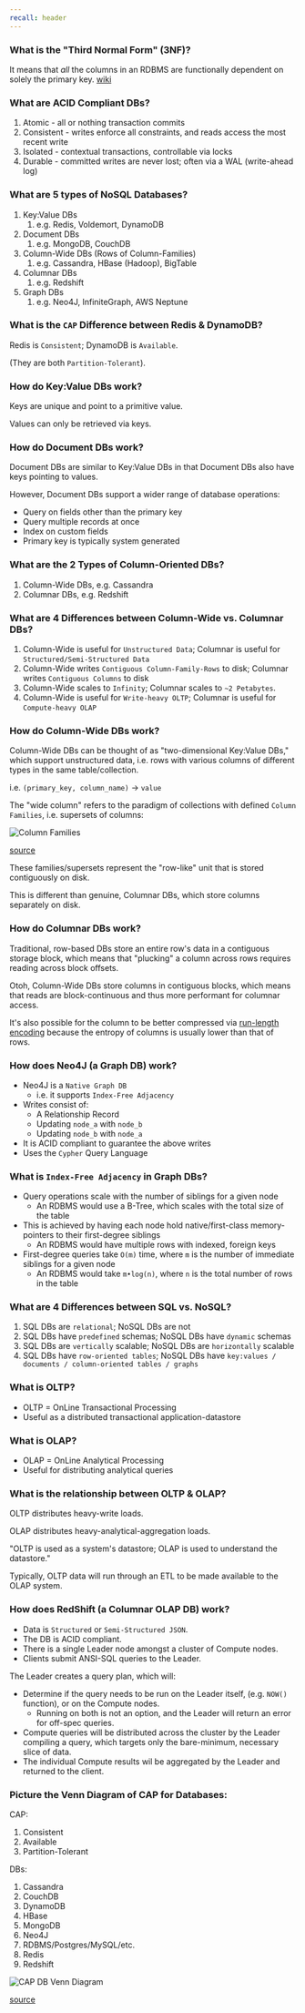 ```yaml
---
recall: header
---
```


### What is the "Third Normal Form" (3NF)?

It means that *all* the columns in an RDBMS are functionally dependent on solely the primary key. [wiki](https://en.wikipedia.org/wiki/Third_normal_form)


### What are ACID Compliant DBs?

1) Atomic - all or nothing transaction commits
2) Consistent - writes enforce all constraints, and reads access the most recent write
3) Isolated - contextual transactions, controllable via locks
4) Durable - committed writes are never lost; often via a WAL (write-ahead log)


### What are 5 types of NoSQL Databases?

1) Key:Value DBs 
   1) e.g. Redis, Voldemort, DynamoDB
1) Document DBs
   1) e.g. MongoDB, CouchDB
1) Column-Wide DBs (Rows of Column-Families)
   1) e.g. Cassandra, HBase (Hadoop), BigTable
2) Columnar DBs
   1) e.g. Redshift
3) Graph DBs
   1) e.g. Neo4J, InfiniteGraph, AWS Neptune


### What is the `CAP` Difference between Redis & DynamoDB?

Redis is `Consistent`; DynamoDB is `Available`.
 
(They are both `Partition-Tolerant`).


### How do Key:Value DBs work?

Keys are unique and point to a primitive value.
 
Values can only be retrieved via keys.


### How do Document DBs work?

Document DBs are similar to Key:Value DBs in that Document DBs also have keys pointing to values.
 
However, Document DBs support a wider range of database operations:
* Query on fields other than the primary key
* Query multiple records at once
* Index on custom fields
* Primary key is typically system generated


### What are the 2 Types of Column-Oriented DBs?

1) Column-Wide DBs, e.g. Cassandra
1) Columnar DBs, e.g. Redshift


### What are 4 Differences between Column-Wide vs. Columnar DBs?

1) Column-Wide is useful for `Unstructured Data`; Columnar is useful for `Structured/Semi-Structured Data`
1) Column-Wide writes `Contiguous Column-Family-Rows` to disk; Columnar writes `Contiguous Columns` to disk
1) Column-Wide scales to `Infinity`; Columnar scales to `~2 Petabytes`.
1) Column-Wide is useful for `Write-heavy OLTP`; Columnar is useful for `Compute-heavy OLAP`


### How do Column-Wide DBs work?

Column-Wide DBs can be thought of as "two-dimensional Key:Value DBs," which support unstructured data, i.e. rows with various columns of different types in the same table/collection.
 
i.e. `(primary_key, column_name)` -> `value`
 
The "wide column" refers to the paradigm of collections with defined `Column Families`, i.e. supersets of columns:
 
![Column Families](./assets/column-families.png)
 
[source](https://dandkim.com/wide-column-databases/)
 
These families/supersets represent the "row-like" unit that is stored contiguously on disk.
 
This is different than genuine, Columnar DBs, which store columns separately on disk.


### How do Columnar DBs work?

Traditional, row-based DBs store an entire row's data in a contiguous storage block, which means that "plucking" a column across rows requires reading across block offsets.
 
Otoh, Column-Wide DBs store columns in contiguous blocks, which means that reads are block-continuous and thus more performant for columnar access.
 
It's also possible for the column to be better compressed via [run-length encoding](https://en.wikipedia.org/wiki/Run-length_encoding) because the entropy of columns is usually lower than that of rows.


### How does Neo4J (a Graph DB) work?

* Neo4J is a `Native Graph DB`
  * i.e. it supports `Index-Free Adjacency`
* Writes consist of:
  * A Relationship Record
  * Updating `node_a` with `node_b`
  * Updating `node_b` with `node_a`
* It is ACID compliant to guarantee the above writes
* Uses the `Cypher` Query Language


### What is `Index-Free Adjacency` in Graph DBs?

* Query operations scale with the number of siblings for a given node
  * An RDBMS would use a B-Tree, which scales with the total size of the table
* This is achieved by having each node hold native/first-class memory-pointers to their first-degree siblings
  * An RDBMS would have multiple rows with indexed, foreign keys
* First-degree queries take `O(m)` time, where `m` is the number of immediate siblings for a given node
  * An RDBMS would take `m•log(n)`, where `n` is the total number of rows in the table


### What are 4 Differences between SQL vs. NoSQL?

1) SQL DBs are `relational`; NoSQL DBs are not
1) SQL DBs have `predefined` schemas; NoSQL DBs have `dynamic` schemas
1) SQL DBs are `vertically` scalable; NoSQL DBs are `horizontally` scalable
1) SQL DBs have `row-oriented tables`; NoSQL DBs have `key:values / documents / column-oriented tables / graphs`


### What is OLTP?

* OLTP = OnLine Transactional Processing
* Useful as a distributed transactional application-datastore


### What is OLAP?

* OLAP = OnLine Analytical Processing
* Useful for distributing analytical queries


### What is the relationship between OLTP & OLAP?


OLTP distributes heavy-write loads.
 
OLAP distributes heavy-analytical-aggregation loads.
 
"OLTP is used as a system's datastore; OLAP is used to understand the datastore."
 
Typically, OLTP data will run through an ETL to be made available to the OLAP system.


### How does RedShift (a Columnar OLAP DB) work?

* Data is `Structured` or `Semi-Structured JSON`.
* The DB is ACID compliant.
* There is a single Leader node amongst a cluster of Compute nodes.
* Clients submit ANSI-SQL queries to the Leader.
 
The Leader creates a query plan, which will:
* Determine if the query needs to be run on the Leader itself, (e.g. `NOW()` function), or on the Compute nodes.
  * Running on both is not an option, and the Leader will return an error for off-spec queries.
* Compute queries will be distributed across the cluster by the Leader compiling a query, which targets only the bare-minimum, necessary slice of data.
* The individual Compute results wil be aggregated by the Leader and returned to the client.


### Picture the Venn Diagram of CAP for Databases:
 
CAP:
 
1) Consistent
1) Available
1) Partition-Tolerant
 
DBs:
 
1) Cassandra
1) CouchDB
1) DynamoDB
1) HBase
1) MongoDB
1) Neo4J
1) RDBMS/Postgres/MySQL/etc.
1) Redis
1) Redshift

![CAP DB Venn Diagram](./assets/cap-db-venn-diagram.png)
 
[source](https://data-science-blog.com/blog/2021/10/14/cap-theorem/)
